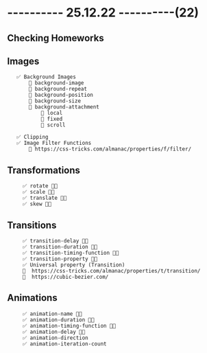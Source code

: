 # ---------- 25.12.22 ----------(22)

## Checking Homeworks

## Images

       ✅ Background Images
           🔷 background-image
           🔷 background-repeat
           🔷 background-position
           🔷 background-size
           🔷 background-attachment
               🎁 local
               🎁 fixed
               🎁 scroll

       ✅ Clipping
       ✅ Image Filter Functions
           🔷 https://css-tricks.com/almanac/properties/f/filter/

## Transformations

         ✅ rotate 👍🏻
         ✅ scale 👍🏻
         ✅ translate 👍🏻
         ✅ skew 👍🏻

## Transitions

         ✅ transition-delay 👍🏻
         ✅ transition-duration 👍🏻
         ✅ transition-timing-function 👍🏻
         ✅ transition-property 👍🏻
         ✅ Universal property (Transition)
         🔗  https://css-tricks.com/almanac/properties/t/transition/
         🔗  https://cubic-bezier.com/

## Animations

         ✅ animation-name 👍🏻
         ✅ animation-duration 👍🏻
         ✅ animation-timing-function 👍🏻
         ✅ animation-delay 👍🏻
         ✅ animation-direction
         ✅ animation-iteration-count
